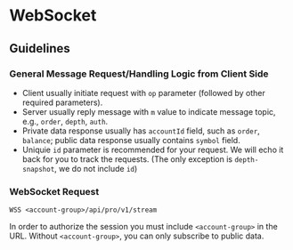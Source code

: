 # WebSocket

## Guidelines

### General Message Request/Handling Logic from Client Side
 
* Client usually initiate request with `op` parameter (followed by other required parameters).
* Server usually reply message with `m` value to indicate message topic, e.g., `order`, `depth`, `auth`.
* Private data response usually has `accountId` field, such as `order`, `balance`; public data response usually contains `symbol` field.
* Uniquie `id` parameter is recommended for your request. We will echo it back for you to track the requests. (The only exception is `depth-snapshot`, we do not include `id`)

### WebSocket Request

`WSS <account-group>/api/pro/v1/stream`

In order to authorize the session you must include `<account-group>` in the URL. Without `<account-group>`, you can 
only subscribe to public data. 


